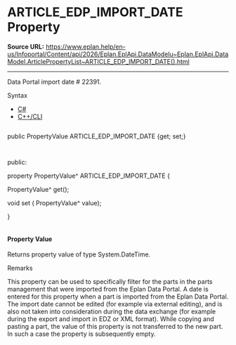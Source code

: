 # ARTICLE_EDP_IMPORT_DATE Property

**Source URL:** https://www.eplan.help/en-us/Infoportal/Content/api/2026/Eplan.EplApi.DataModelu~Eplan.EplApi.DataModel.ArticlePropertyList~ARTICLE_EDP_IMPORT_DATE().html

---

Data Portal import date # 22391.

Syntax

- [C#](#i-syntax-CS)
- [C++/CLI](#i-syntax-CPP2005)

```
```
public PropertyValue ARTICLE_EDP_IMPORT_DATE {get; set;}
```
```

```
```
public:

property PropertyValue^ ARTICLE_EDP_IMPORT_DATE {

   PropertyValue^ get();

   void set (    PropertyValue^ value);

}
```
```

#### Property Value

Returns property value of type System.DateTime.

Remarks

This property can be used to specifically filter for the parts in the parts management that were imported from the Eplan Data Portal. A date is entered for this property when a part is imported from the Eplan Data Portal. The import date cannot be edited (for example via external editing), and is also not taken into consideration during the data exchange (for example during the export and import in EDZ or XML format). While copying and pasting a part, the value of this property is not transferred to the new part. In such a case the property is subsequently empty.
